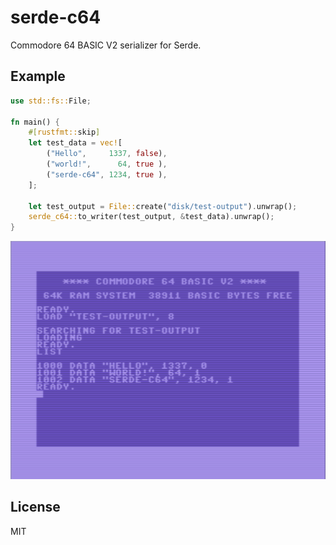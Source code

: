 # serde-c64

Commodore 64 BASIC V2 serializer for Serde.

## Example

```rust
use std::fs::File;

fn main() {
    #[rustfmt::skip]
    let test_data = vec![
        ("Hello",     1337, false),
        ("world!",      64, true ),
        ("serde-c64", 1234, true ),
    ];

    let test_output = File::create("disk/test-output").unwrap();
    serde_c64::to_writer(test_output, &test_data).unwrap();
}
```

![](doc/20240327_serde-c64.png)

## License

MIT
